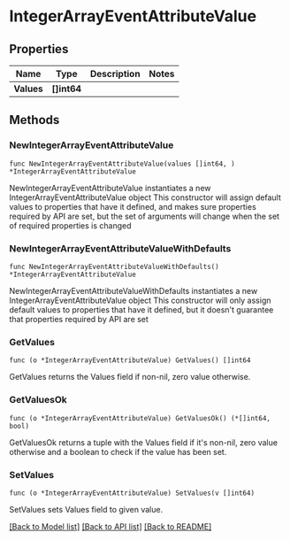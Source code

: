 # IntegerArrayEventAttributeValue

## Properties

Name | Type | Description | Notes
------------ | ------------- | ------------- | -------------
**Values** | **[]int64** |  | 

## Methods

### NewIntegerArrayEventAttributeValue

`func NewIntegerArrayEventAttributeValue(values []int64, ) *IntegerArrayEventAttributeValue`

NewIntegerArrayEventAttributeValue instantiates a new IntegerArrayEventAttributeValue object
This constructor will assign default values to properties that have it defined,
and makes sure properties required by API are set, but the set of arguments
will change when the set of required properties is changed

### NewIntegerArrayEventAttributeValueWithDefaults

`func NewIntegerArrayEventAttributeValueWithDefaults() *IntegerArrayEventAttributeValue`

NewIntegerArrayEventAttributeValueWithDefaults instantiates a new IntegerArrayEventAttributeValue object
This constructor will only assign default values to properties that have it defined,
but it doesn't guarantee that properties required by API are set

### GetValues

`func (o *IntegerArrayEventAttributeValue) GetValues() []int64`

GetValues returns the Values field if non-nil, zero value otherwise.

### GetValuesOk

`func (o *IntegerArrayEventAttributeValue) GetValuesOk() (*[]int64, bool)`

GetValuesOk returns a tuple with the Values field if it's non-nil, zero value otherwise
and a boolean to check if the value has been set.

### SetValues

`func (o *IntegerArrayEventAttributeValue) SetValues(v []int64)`

SetValues sets Values field to given value.



[[Back to Model list]](../README.md#documentation-for-models) [[Back to API list]](../README.md#documentation-for-api-endpoints) [[Back to README]](../README.md)



